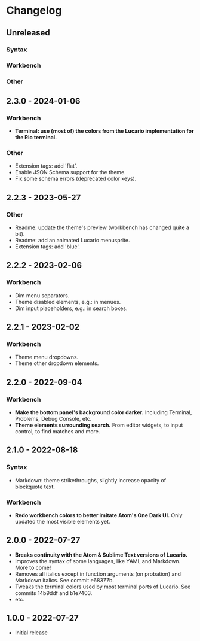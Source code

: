 # Changelog

## Unreleased

### Syntax

### Workbench

### Other

## 2.3.0 - 2024-01-06

### Workbench

- **Terminal: use (most of) the colors from the Lucario implementation for the Rio terminal.**

### Other

- Extension tags: add 'flat'.
- Enable JSON Schema support for the theme.
- Fix some schema errors (deprecated color keys).

## 2.2.3 - 2023-05-27

### Other

- Readme: update the theme's preview (workbench has changed quite a bit).
- Readme: add an animated Lucario menusprite.
- Extension tags: add 'blue'.

## 2.2.2 - 2023-02-06

### Workbench

- Dim menu separators.
- Theme disabled elements, e.g.: in menues.
- Dim input placeholders, e.g.: in search boxes.

## 2.2.1 - 2023-02-02

### Workbench

- Theme menu dropdowns.
- Theme other dropdown elements.

## 2.2.0 - 2022-09-04

### Workbench

- **Make the bottom panel's background color darker.** Including Terminal, Problems, Debug Console, etc.
- **Theme elements surrounding search.** From editor widgets, to input control, to find matches and more.

## 2.1.0 - 2022-08-18

### Syntax

- Markdown: theme strikethroughs, slightly increase opacity of blockquote text.

### Workbench

- **Redo workbench colors to better imitate Atom's One Dark UI.** Only updated the most visible elements yet.

## 2.0.0 - 2022-07-27

- **Breaks continuity with the Atom & Sublime Text versions of Lucario.**
- Improves the syntax of some languages, like YAML and Markdown. More to come!
- Removes all italics except in function arguments (on probation) and Markdown italics. See commit e68377b.
- Tweaks the terminal colors used by most terminal ports of Lucario. See commits 14b9ddf and b1e7403.
- etc.

## 1.0.0 - 2022-07-27

- Initial release
